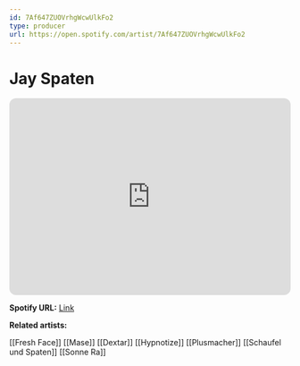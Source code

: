```yaml
---
id: 7Af647ZUOVrhgWcwUlkFo2
type: producer
url: https://open.spotify.com/artist/7Af647ZUOVrhgWcwUlkFo2
---
```

# Jay Spaten

<iframe style="border-radius:12px" src="https://open.spotify.com/embed/artist/7Af647ZUOVrhgWcwUlkFo2" width="100%" height="352" frameBorder="0" allowfullscreen="" allow="autoplay; clipboard-write; encrypted-media; fullscreen; picture-in-picture" loading="lazy"></iframe>

**Spotify URL:** [Link](https://open.spotify.com/artist/7Af647ZUOVrhgWcwUlkFo2)

**Related artists:**

[[Fresh Face]]
[[Mase]]
[[Dextar]]
[[Hypnotize]]
[[Plusmacher]]
[[Schaufel und Spaten]]
[[Sonne Ra]]
